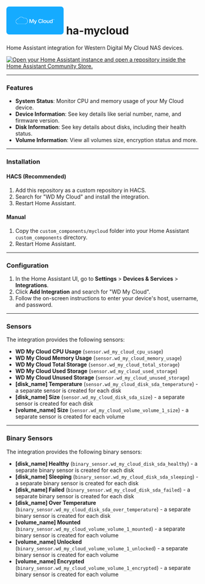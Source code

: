 # <img src="images/logo.png" alt="WD My Cloud App Icon" width="150"> ha-mycloud

Home Assistant integration for Western Digital My Cloud NAS devices.

[![Open your Home Assistant instance and open a repository inside the Home Assistant Community Store.](https://my.home-assistant.io/badges/hacs_repository.svg)](https://my.home-assistant.io/redirect/hacs_repository/?owner=J-shw&repository=ha-mycloud&category=Integration)

---

### Features
- **System Status**: Monitor CPU and memory usage of your My Cloud device.
- **Device Information**: See key details like serial number, name, and firmware version.
- **Disk Information**: See key details about disks, including their health status.
- **Volume Information**: View all volumes size, encryption status and more.


---

### Installation

#### HACS (Recommended)
1. Add this repository as a custom repository in HACS.
2. Search for "WD My Cloud" and install the integration.
3. Restart Home Assistant.

#### Manual
1. Copy the `custom_components/mycloud` folder into your Home Assistant `custom_components` directory.
2. Restart Home Assistant.

---

### Configuration
1. In the Home Assistant UI, go to **Settings** > **Devices & Services** > **Integrations**.
2. Click **Add Integration** and search for "WD My Cloud".
3. Follow the on-screen instructions to enter your device's host, username, and password.

---

### Sensors
The integration provides the following sensors:
- **WD My Cloud CPU Usage** (`sensor.wd_my_cloud_cpu_usage`)
- **WD My Cloud Memory Usage** (`sensor.wd_my_cloud_memory_usage`)
- **WD My Cloud Total Storage** (`sensor.wd_my_cloud_total_storage`)
- **WD My Cloud Used Storage** (`sensor.wd_my_cloud_used_storage`)
- **WD My Cloud Unused Storage** (`sensor.wd_my_cloud_unused_storage`)
- **[disk_name] Temperature** (`sensor.wd_my_cloud_disk_sda_temperature`) - a separate sensor is created for each disk
- **[disk_name] Size** (`sensor.wd_my_cloud_disk_sda_size`) - a separate sensor is created for each disk
- **[volume_name] Size** (`sensor.wd_my_cloud_volume_volume_1_size`) - a separate sensor is created for each volume

***

### Binary Sensors
The integration provides the following binary sensors:
- **[disk_name] Healthy** (`binary_sensor.wd_my_cloud_disk_sda_healthy`) - a separate binary sensor is created for each disk
- **[disk_name] Sleeping** (`binary_sensor.wd_my_cloud_disk_sda_sleeping`) - a separate binary sensor is created for each disk
- **[disk_name] Failed** (`binary_sensor.wd_my_cloud_disk_sda_failed`) - a separate binary sensor is created for each disk
- **[disk_name] Over Temperature** (`binary_sensor.wd_my_cloud_disk_sda_over_temperature`) - a separate binary sensor is created for each disk
- **[volume_name] Mounted** (`binary_sensor.wd_my_cloud_volume_volume_1_mounted`) - a separate binary sensor is created for each volume
- **[volume_name] Unlocked** (`binary_sensor.wd_my_cloud_volume_volume_1_unlocked`) - a separate binary sensor is created for each volume
- **[volume_name] Encrypted** (`binary_sensor.wd_my_cloud_volume_volume_1_encrypted`) - a separate binary sensor is created for each volume